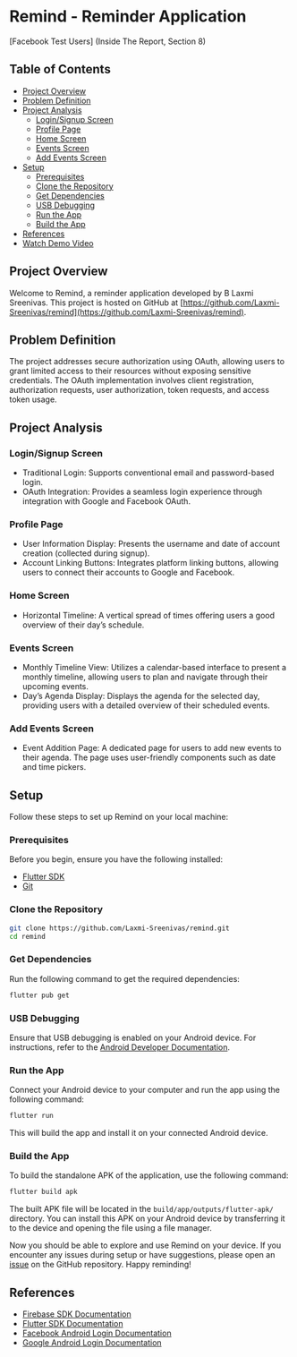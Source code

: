 # Remind - Reminder Application
[Facebook Test Users] (Inside The Report, Section 8)

## Table of Contents
- [Project Overview](#project-overview)
- [Problem Definition](#problem-definition)
- [Project Analysis](#project-analysis)
  - [Login/Signup Screen](#login-signup-screen)
  - [Profile Page](#profile-page)
  - [Home Screen](#home-screen)
  - [Events Screen](#events-screen)
  - [Add Events Screen](#add-events-screen)
- [Setup](#setup)
  - [Prerequisites](#prerequisites)
  - [Clone the Repository](#clone-the-repository)
  - [Get Dependencies](#get-dependencies)
  - [USB Debugging](#usb-debugging)
  - [Run the App](#run-the-app)
  - [Build the App](#build-the-app)
- [References](#references)
- [Watch Demo Video](https://iiitbac-my.sharepoint.com/:v:/g/personal/laxmi_sreenivas_iiitb_ac_in/EQNFL69VSXZDpKwLt82ZiMkBbLlJq5xRXC9OPTgh1FQD5Q?nav=eyJyZWZlcnJhbEluZm8iOnsicmVmZXJyYWxBcHAiOiJPbmVEcml2ZUZvckJ1c2luZXNzIiwicmVmZXJyYWxBcHBQbGF0Zm9ybSI6IldlYiIsInJlZmVycmFsTW9kZSI6InZpZXciLCJyZWZlcnJhbFZpZXciOiJNeUZpbGVzTGlua0NvcHkifX0&e=fYsPe9)

## Project Overview

Welcome to Remind, a reminder application developed by B Laxmi Sreenivas. This project is hosted on GitHub at [https://github.com/Laxmi-Sreenivas/remind](https://github.com/Laxmi-Sreenivas/remind).

## Problem Definition

The project addresses secure authorization using OAuth, allowing users to grant limited access to their resources without exposing sensitive credentials. The OAuth implementation involves client registration, authorization requests, user authorization, token requests, and access token usage.

## Project Analysis

### Login/Signup Screen

- Traditional Login: Supports conventional email and password-based login.
- OAuth Integration: Provides a seamless login experience through integration with Google and Facebook OAuth.

### Profile Page

- User Information Display: Presents the username and date of account creation (collected during signup).
- Account Linking Buttons: Integrates platform linking buttons, allowing users to connect their accounts to Google and Facebook.

### Home Screen

- Horizontal Timeline: A vertical spread of times offering users a good overview of their day’s schedule.

### Events Screen

- Monthly Timeline View: Utilizes a calendar-based interface to present a monthly timeline, allowing users to plan and navigate through their upcoming events.
- Day’s Agenda Display: Displays the agenda for the selected day, providing users with a detailed overview of their scheduled events.

### Add Events Screen

- Event Addition Page: A dedicated page for users to add new events to their agenda. The page uses user-friendly components such as date and time pickers.

## Setup

Follow these steps to set up Remind on your local machine:

### Prerequisites

Before you begin, ensure you have the following installed:

- [Flutter SDK](https://flutter.dev/docs/get-started/install)
- [Git](https://git-scm.com/book/en/v2/Getting-Started-Installing-Git)

### Clone the Repository

```bash
git clone https://github.com/Laxmi-Sreenivas/remind.git
cd remind
```

### Get Dependencies

Run the following command to get the required dependencies:

```bash
flutter pub get
```

### USB Debugging

Ensure that USB debugging is enabled on your Android device. For instructions, refer to the [Android Developer Documentation](https://developer.android.com/studio/debug/dev-options).

### Run the App

Connect your Android device to your computer and run the app using the following command:

```bash
flutter run
```

This will build the app and install it on your connected Android device.

### Build the App

To build the standalone APK of the application, use the following command:

```bash
flutter build apk
```

The built APK file will be located in the `build/app/outputs/flutter-apk/` directory. You can install this APK on your Android device by transferring it to the device and opening the file using a file manager.

Now you should be able to explore and use Remind on your device. If you encounter any issues during setup or have suggestions, please open an [issue](https://github.com/Laxmi-Sreenivas/remind/issues) on the GitHub repository. Happy reminding!

## References

- [Firebase SDK Documentation](https://firebase.google.com/docs)
- [Flutter SDK Documentation](https://docs.flutter.dev/)
- [Facebook Android Login Documentation](https://developers.facebook.com/docs/)
- [Google Android Login Documentation](https://cloud.google.com/)
